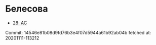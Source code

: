 # Белесова
- [28: AC](28.md)

Commit: 14546e81b08d9fd76b3e4f07d5944a61b92ab04b
 fetched at: 20201111-113212
